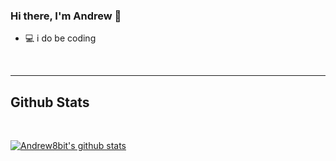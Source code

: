 ### Hi there, I'm Andrew 👋

- 💻 i do be coding
                                                                                                                                         
<br>    
                                                                                                                                         
-----
                                                                                                                                         
## Github Stats

<br>

[![Andrew8bit's github stats](https://github-readme-stats.vercel.app/api?username=andrew8bit&show_icons=true&theme=dark)](https://github.com/andrew8bit/github-readme-stats)

<br>
